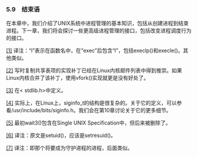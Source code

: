 ### 5.9　结束语

在本章中，我们介绍了UNIX系统中进程管理的基本知识，包括从创建进程到结束进程。下一章，我们将会探讨一些更高级进程管理的接口，包括改变进程调度行为的接口。

<a class="my_markdown" href="['#ac51']">[1]</a> 译注：“l”表示在函数名中，在“exec”后包含“l”，包括execlp()和execle()。其他类似。

<a class="my_markdown" href="['#ac52']">[2]</a> 写时复制共享表项的实现补丁已经在Linux内核邮件列表中得到推崇。如果Linux内核合并了该补丁，使用vfork()实现就更是没有好处了。

<a class="my_markdown" href="['#ac53']">[3]</a> 在< stdlib.h>中定义。

<a class="my_markdown" href="['#ac54']">[4]</a> 实际上，在Linux上，siginfo\_t的结构是很复杂的。关于它的定义，可以参看/usr/include/bits/siginfo.h。我们会在第10章讨论关于它的更多细节。

<a class="my_markdown" href="['#ac55']">[5]</a> 最初wait3()包含在Single UNIX Specification中，但后来被删除了。

<a class="my_markdown" href="['#ac56']">[6]</a> 译注：原文是setuid()，应该是setresuid()。

<a class="my_markdown" href="['#ac57']">[7]</a> 译注：即那个将要成为守护进程的进程，后面类似。




